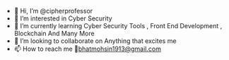 - 👋 Hi, I’m @cipherprofessor
- 👀 I’m interested in Cyber Security
- 🌱 I’m currently learning Cyber Security Tools , Front End Development , Blockchain And Many More
- 💞️ I’m looking to collaborate on Anything that excites me 
- 📫 How to reach me 📧bhatmohsin1913@gmail.com 

<!---
cipherprofessor/cipherprofessor is a ✨ special ✨ repository because its `README.md` (this file) appears on your GitHub profile.
You can click the Preview link to take a look at your changes.
--->
